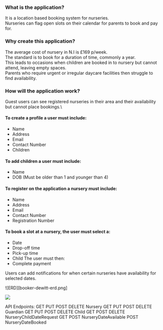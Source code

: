 ### What is the application?
It is a location based booking system for nurseries.\
Nurseries can flag open slots on their calendar for parents to book and pay for.

### Why create this application?
The average cost of nursery in N.I is £169 p/week.\
The standard is to book for a duration of time, commonly a year.\
This leads to occasions when children are booked in to nursery but cannot attend, leaving empty spaces.\
Parents who require urgent or irregular daycare facilities then struggle to find availability.

### How will the application work?
Guest users can see registered nurseries in their area and their availability but cannot place bookings.\
#### To create a profile a user must include:
  - Name
  - Address
  - Email
  - Contact Number
  - Children

#### To add children a user must include:
  - Name
  - DOB (Must be older than 1 and younger than 4)

#### To register on the application a nursery must include:
  - Name
  - Address
  - Email
  - Contact Number
  - Registration Number

#### To book a slot at a nursery, the user must select a:
  - Date
  - Drop-off time
  - Pick-up time
  - Child
The user must then:
  - Complete payment

Users can add notifications for when certain nurseries have availability for selected dates.

![ERD][booker-dewitt-erd.png]

[![](https://mermaid.ink/img/pako:eNrFVN1OgzAUfpWm1-4FuGOCumzZFIaJCQk5o0chAp1tmVm2vbsHNiLjR72TK9rz_fX0pAceS4Hc4qicFN4U5GGxDDzf9V7Y8TiZyAOzHcdzfZ9ZLAHdq16WkWOv3ch-tmcLe7pwCQxCEPo-sD1nZi9HxLrl24fZwhkrNlY16GzouU-B66-Jsc0gxh9IvXwaM4wNMVqcQ1gwlgqqqRQy9jiv1gXkyHag4gRUtcYc0qy9sQWtP6US7b1YFgZiExVlvkHVrlBfFGodkU1aGHZHHqcqRNPX_8zQ3E4vA2uxrixSs7-KIbWpBup7r9Y9X-uwavdoQm467ID6ErUkShJoR6cYSZqJsY4OzctwFAHmKkpPltKWijj7Ua_OmP3uw_6sOl2t5u5oFy8KlXQEO5oO2GQ4nP18rBqp8KNEbTrGrPXxG56jonET9EjU3iE3CeYYcot-Baj3kBOLcOW20nRFaqTi1itkGm84lEb6-yLmllElNqDLW3NBnb4Atg2GPQ)](https://mermaid.live/edit#pako:eNrFVN1OgzAUfpWm1-4FuGOCumzZFIaJCQk5o0chAp1tmVm2vbsHNiLjR72TK9rz_fX0pAceS4Hc4qicFN4U5GGxDDzf9V7Y8TiZyAOzHcdzfZ9ZLAHdq16WkWOv3ch-tmcLe7pwCQxCEPo-sD1nZi9HxLrl24fZwhkrNlY16GzouU-B66-Jsc0gxh9IvXwaM4wNMVqcQ1gwlgqqqRQy9jiv1gXkyHag4gRUtcYc0qy9sQWtP6US7b1YFgZiExVlvkHVrlBfFGodkU1aGHZHHqcqRNPX_8zQ3E4vA2uxrixSs7-KIbWpBup7r9Y9X-uwavdoQm467ID6ErUkShJoR6cYSZqJsY4OzctwFAHmKkpPltKWijj7Ua_OmP3uw_6sOl2t5u5oFy8KlXQEO5oO2GQ4nP18rBqp8KNEbTrGrPXxG56jonET9EjU3iE3CeYYcot-Baj3kBOLcOW20nRFaqTi1itkGm84lEb6-yLmllElNqDLW3NBnb4Atg2GPQ)

API Endpoints:
GET PUT POST DELETE Nursery
GET PUT POST DELETE Guardian
GET PUT POST DELETE Child
GET POST DELETE NurseryChildDateRequest
GET POST NurseryDateAvailable
POST NurseryDateBooked 